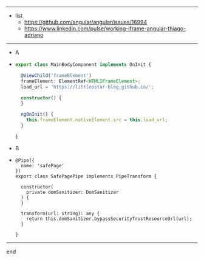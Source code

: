 
---

- list
    - https://github.com/angular/angular/issues/16994
    - https://www.linkedin.com/pulse/working-iframe-angular-thiago-adriano

---

- A
- ```typescript
  export class MainBodyComponent implements OnInit {
  
    @ViewChild('frameElement')
    frameElement: ElementRef<HTMLIFrameElement>;
    load_url = 'https://littleostar-blog.github.io/';
  
    constructor() {
    }
  
    ngOnInit() {
      this.frameElement.nativeElement.src = this.load_url;
    }
  
  }
  ```

- B
- ```
  @Pipe({
    name: 'safePage'
  })
  export class SafePagePipe implements PipeTransform {
  
    constructor(
      private domSanitizer: DomSanitizer
    ) {
    }
  
    transform(url: string): any {
      return this.domSanitizer.bypassSecurityTrustResourceUrl(url);
    }
  
  }
  ```

---

end